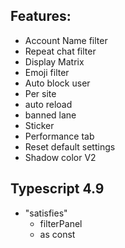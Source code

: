 ## Features:
- Account Name filter
- Repeat chat filter
- Display Matrix
- Emoji filter
- Auto block user 
- Per site
- auto reload
- banned lane
- Sticker
- Performance tab
- Reset default settings
- Shadow color V2

## Typescript 4.9
- "satisfies"
  - filterPanel
  - as const
